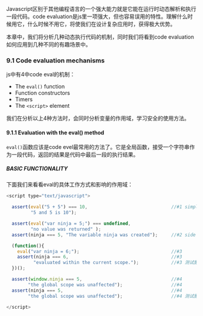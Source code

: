 Javascript区别于其他编程语言的一个强大能力就是它能在运行时动态解析和执行一段代码。code evaluation是js里一项强大，但也容易误用的特性。理解什么时候用它，什么时候不用它，将使我们在设计复杂应用时，获得极大优势。

本章中，我们将分析几种动态执行代码的机制，同时我们将看到code evaluation如何应用到几种不同的有趣场景中。

### 9.1 Code evaluation mechanisms

js中有4中code eval的机制：

* The `eval()` function
* Function constructors
* Timers
* The `<script>` element

我们在分析以上4种方法时，会同时分析变量的作用域，学习安全的使用方法。

#### 9.1.1 Evaluation with the eval() method

`eval()`函数应该是code evel最常用的方法了。它是全局函数，接受一个字符串作为一段代码，返回的结果是代码中最后一段的执行结果。

##### BASIC FUNCTIONALITY

下面我们来看看eval的具体工作方式和影响的作用域：

```javascript
<script type="text/javascript">

  assert(eval("5 + 5") === 10,                               //#1 simple expression
         "5 and 5 is 10");

  assert(eval("var ninja = 5;") === undefined,
         "no value was returned" );
  assert(ninja === 5, "The variable ninja was created");     //#2 side effect

  (function(){
    eval("var ninja = 6;");                                  //#3
    assert(ninja === 6,                                      //#3
          "evaluated within the current scope.");            //#3 测试影响作用域
  })();

  assert(window.ninja === 5,                                 //#4
        "the global scope was unaffected");                  //#4
  assert(ninja === 5,                                        //#4
        "the global scope was unaffected");                  //#4 测试影响作用域

</script>
```

